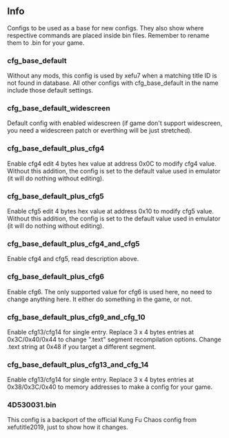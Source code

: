 ## Info
Configs to be used as a base for new configs. They also show where respective commands are placed inside bin files. Remember to rename them to <game-id>.bin for your game.

### cfg_base_default
Without any mods, this config is used by xefu7 when a matching title ID is not found in database. All other configs with cfg_base_default in the name include those default settings.
### cfg_base_default_widescreen
Default config with enabled widescreen (if game don't support widescreen, you need a widescreen patch or everthing will be just stretched).
### cfg_base_default_plus_cfg4
Enable cfg4 edit 4 bytes hex value at address 0x0C to modify cfg4 value. Without this addition, the config is set to the default value used in emulator (it will do nothing without editing).
### cfg_base_default_plus_cfg5
Enable cfg5 edit 4 bytes hex value at address 0x10 to modify cfg5 value. Without this addition, the config is set to the default value used in emulator (it will do nothing without editing).
### cfg_base_default_plus_cfg4_and_cfg5
Enable cfg4 and cfg5, read description above.
### cfg_base_default_plus_cfg6
Enable cfg6. The only supported value for cfg6 is used here, no need to change anything here. It either do something in the game, or not.
### cfg_base_default_plus_cfg9_and_cfg_10
Enable cfg13/cfg14 for single entry. Replace 3 x 4 bytes entries at 0x3C/0x40/0x44 to change ".text" segment recompilation options. Change .text string at 0x48 if you target a different segment.
### cfg_base_default_plus_cfg13_and_cfg_14
Enable cfg13/cfg14 for single entry. Replace 3 x 4 bytes entries at 0x38/0x3C/0x40 to memory addresses to make a config for your game.
### 4D530031.bin
This config is a backport of the official Kung Fu Chaos config from xefutitle2019, just to show how it changes.
